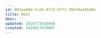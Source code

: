 ```yaml
---
id: 003aa60d-fce5-47c5-b7f1-35bf0a43bd9e
title: Root
desc: ''
updated: 1616773016948
created: 1610927639887
---
```


